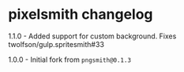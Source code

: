 # pixelsmith changelog
1.1.0 - Added support for custom background. Fixes twolfson/gulp.spritesmith#33

1.0.0 - Initial fork from `pngsmith@0.1.3`
